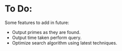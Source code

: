 # To Do:
Some features to add in future:
- Output primes as they are found.
- Output time taken perform query.
- Optimize search algorithm using latest techniques.
